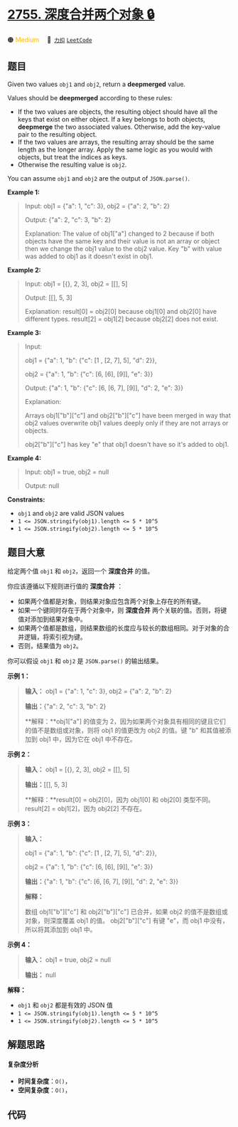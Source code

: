 # [2755. 深度合并两个对象 🔒](https://2xiao.github.io/leetcode-js/problem/2755.html)

🟠 <font color=#ffb800>Medium</font>&emsp; 🔗&ensp;[`力扣`](https://leetcode.cn/problems/deep-merge-of-two-objects) [`LeetCode`](https://leetcode.com/problems/deep-merge-of-two-objects)

## 题目

Given two values `obj1` and `obj2`, return a **deepmerged**  value.

Values should be **deepmerged** according to these rules:

  * If the two values are objects, the resulting object should have all the keys that exist on either object. If a key belongs to both objects, **deepmerge** the two associated values. Otherwise, add the key-value pair to the resulting object.
  * If the two values are arrays, the resulting array should be the same length as the longer array. Apply the same logic as you would with objects, but treat the indices as keys.
  * Otherwise the resulting value is `obj2`.

You can assume `obj1` and `obj2` are the output of `JSON.parse()`.



**Example 1:**

> Input: obj1 = {"a": 1, "c": 3}, obj2 = {"a": 2, "b": 2}
> 
> Output: {"a": 2, "c": 3, "b": 2}
> 
> Explanation: The value of obj1["a"] changed to 2 because if both objects have the same key and their value is not an array or object then we change the obj1 value to the obj2 value. Key "b" with value was added to obj1 as it doesn't exist in obj1. 

**Example 2:**

> Input: obj1 = [{}, 2, 3], obj2 = [[], 5]
> 
> Output: [[], 5, 3]
> 
> Explanation: result[0] = obj2[0] because obj1[0] and obj2[0] have different types. result[2] = obj1[2] because obj2[2] does not exist.

**Example 3:**

> Input: 
> 
> obj1 = {"a": 1, "b": {"c": [1 , [2, 7], 5], "d": 2}}, 
> 
> obj2 = {"a": 1, "b": {"c": [6, [6], [9]], "e": 3}}
> 
> Output: {"a": 1, "b": {"c": [6, [6, 7], [9]], "d": 2, "e": 3}}
> 
> Explanation: 
> 
> Arrays obj1["b"]["c"] and obj2["b"]["c"] have been merged in way that obj2 values overwrite obj1 values deeply only if they are not arrays or objects.
> 
> obj2["b"]["c"] has key "e" that obj1 doesn't have so it's added to obj1.

**Example 4:**

> Input: obj1 = true, obj2 = null
> 
> Output: null

**Constraints:**

  * `obj1` and `obj2` are valid JSON values
  * `1 <= JSON.stringify(obj1).length <= 5 * 10^5`
  * `1 <= JSON.stringify(obj2).length <= 5 * 10^5`


## 题目大意

给定两个值 `obj1` 和 `obj2`，返回一个 **深度合并** 的值。

你应该遵循以下规则进行值的 **深度合并** ：

  * 如果两个值都是对象，则结果对象应包含两个对象上存在的所有键。
  * 如果一个键同时存在于两个对象中，则 **深度合并** 两个关联的值。否则，将键值对添加到结果对象中。
  * 如果两个值都是数组，则结果数组的长度应与较长的数组相同。对于对象的合并逻辑，将索引视为键。
  * 否则，结果值为 `obj2`。

你可以假设 `obj1` 和 `obj2` 是 `JSON.parse()` 的输出结果。



**示例 1：**

> 
> 
> 
> 
> 
> **输入：** obj1 = {"a": 1, "c": 3}, obj2 = {"a": 2, "b": 2}
> 
> **输出：**{"a": 2, "c": 3, "b": 2}
> 
> **解释：**obj1["a"] 的值变为 2，因为如果两个对象具有相同的键且它们的值不是数组或对象，则将 obj1 的值更改为 obj2 的值。键 "b" 和其值被添加到 obj1 中，因为它在 obj1 中不存在。 
> 
> 

**示例 2：**

> 
> 
> 
> 
> 
> **输入：** obj1 = [{}, 2, 3], obj2 = [[], 5]
> 
> **输出：**[[], 5, 3]
> 
> **解释：**result[0] = obj2[0]，因为 obj1[0] 和 obj2[0] 类型不同。result[2] = obj1[2]，因为 obj2[2] 不存在。
> 
> 

**示例 3：**

> 
> 
> 
> 
> 
> **输入：**
> 
> obj1 = {"a": 1, "b": {"c": [1 , [2, 7], 5], "d": 2}}, 
> 
> obj2 = {"a": 1, "b": {"c": [6, [6], [9]], "e": 3}}
> 
> **输出：**{"a": 1, "b": {"c": [6, [6, 7], [9]], "d": 2, "e": 3}}
> 
> **解释：**
> 
> 数组 obj1["b"]["c"] 和 obj2["b"]["c"] 已合并，如果 obj2 的值不是数组或对象，则深度覆盖 obj1 的值。 obj2["b"]["c"] 有键 "e"，而 obj1 中没有，所以将其添加到 obj1 中。
> 
> 

**示例 4：**

> 
> 
> 
> 
> 
> **输入：** obj1 = true, obj2 = null
> 
> **输出：** null
> 
> 



**解释：**

  * `obj1` 和 `obj2` 都是有效的 JSON 值
  * `1 <= JSON.stringify(obj1).length <= 5 * 10^5`
  * `1 <= JSON.stringify(obj2).length <= 5 * 10^5`


## 解题思路

#### 复杂度分析

- **时间复杂度**：`O()`，
- **空间复杂度**：`O()`，

## 代码

```javascript

```